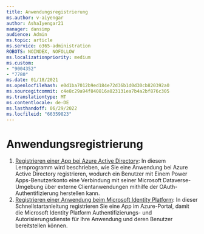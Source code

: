 ```yaml
---
title: Anwendungsregistrierung
ms.author: v-aiyengar
author: AshaIyengar21
manager: dansimp
audience: Admin
ms.topic: article
ms.service: o365-administration
ROBOTS: NOINDEX, NOFOLLOW
ms.localizationpriority: medium
ms.custom:
- "9004352"
- "7780"
ms.date: 01/18/2021
ms.openlocfilehash: e0d1ba7012b9ed184e72d36b1d0d30cb820392a0
ms.sourcegitcommit: c4e8c29a94f840816a023131ea7b4a2bf876c305
ms.translationtype: MT
ms.contentlocale: de-DE
ms.lasthandoff: 06/29/2022
ms.locfileid: "66359823"
---
```

# <a name="application-registration"></a>Anwendungsregistrierung

1. [Registrieren einer App bei Azure Active Directory](https://docs.microsoft.com/powerapps/developer/data-platform/walkthrough-register-app-azure-active-directory): In diesem Lernprogramm wird beschrieben, wie Sie eine Anwendung bei Azure Active Directory registrieren, wodurch ein Benutzer mit Einem Power Apps-Benutzerkonto eine Verbindung mit seiner Microsoft Dataverse-Umgebung über externe Clientanwendungen mithilfe der OAuth-Authentifizierung herstellen kann.
1. [Registrieren einer Anwendung beim Microsoft Identity Platform](https://docs.microsoft.com/azure/active-directory/develop/quickstart-register-app): In dieser Schnellstartanleitung registrieren Sie eine App im Azure-Portal, damit die Microsoft Identity Platform Authentifizierungs- und Autorisierungsdienste für Ihre Anwendung und deren Benutzer bereitstellen können.
